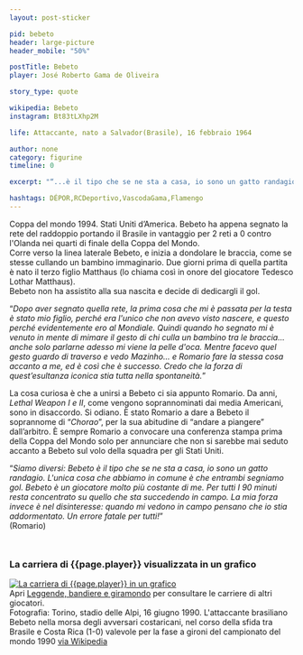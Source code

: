 ```yaml
---
layout: post-sticker

pid: bebeto
header: large-picture
header_mobile: "50%"

postTitle: Bebeto
player: José Roberto Gama de Oliveira

story_type: quote

wikipedia: Bebeto
instagram: Bt83tLXhp2M

life: Attaccante, nato a Salvador(Brasile), 16 febbraio 1964

author: none
category: figurine
timeline: 0

excerpt: "“...è il tipo che se ne sta a casa, io sono un gatto randagio. L'unica cosa che abbiamo in comune è che entrambi segniamo gol...” (Romario)"

hashtags: DÉPOR,RCDeportivo,VascodaGama,Flamengo
---
```

Coppa del mondo 1994. Stati Uniti d’America. Bebeto ha appena segnato la rete del raddoppio portando il Brasile in vantaggio per 2 reti a 0 contro l'Olanda nei quarti di finale della Coppa del Mondo.  
Corre verso la linea laterale Bebeto, e inizia a dondolare le braccia, come se stesse cullando un bambino immaginario. Due giorni prima di quella partita è nato il terzo figlio Matthaus (lo chiama così in onore del giocatore Tedesco Lothar Matthaus).  
Bebeto non ha assistito alla sua nascita e decide di dedicargli il gol.

“_Dopo aver segnato quella rete, la prima cosa che mi è passata per la testa è stato mio figlio, perché era l'unico che non avevo visto nascere, e questo perché evidentemente ero al Mondiale. Quindi quando ho segnato mi è venuto in mente di mimare il gesto di chi culla un bambino tra le braccia... anche solo parlarne adesso mi viene la pelle d'oca. Mentre facevo quel gesto guardo di traverso e vedo Mazinho... e Romario fare la stessa cosa accanto a me, ed è così che è successo. Credo che la forza di quest’esultanza iconica stia tutta nella spontaneità._”

La cosa curiosa è che a unirsi a Bebeto ci sia appunto Romario. Da anni, _Lethal Weapon I e II_, come vengono soprannominati dai media Americani, sono in disaccordo. Si odiano. È stato Romario a dare a Bebeto il soprannome di “_Chorao_”, per la sua abitudine di “andare a piangere” dall’arbitro. È sempre Romario a convocare una conferenza stampa prima della Coppa del Mondo solo per annunciare che non si sarebbe mai seduto accanto a Bebeto sul volo della squadra per gli Stati Uniti.

“_Siamo diversi: Bebeto è il tipo che se ne sta a casa, io sono un gatto randagio. L'unica cosa che abbiamo in comune è che entrambi segniamo gol. Bebeto è un giocatore molto più costante di me. Per tutti I 90 minuti resta concentrato su quello che sta succedendo in campo. La mia forza invece è nel disinteresse: quando mi vedono in campo pensano che io stia addormentato. Un errore fatale per tutti!_”  
(Romario)

<div style="margin-top: 50px;">
<h3>La carriera di {{page.player}} visualizzata in un grafico</h3>
<a href="/leggende-bandiere-e-giramondo" title="La carriera di {{page.player}} visualizzata in un grafico"><img class="responsive-img w100 border" src="{{site.baseurl}}/assets/pics/careers/{{page.pid}}.png" alt="La carriera di {{page.player}} in un grafico"/></a>
</div>
Apri <a href="/leggende-bandiere-e-giramondo" title="La carriera di {{page.player}} visualizzata in un grafico">Leggende, bandiere e giramondo</a> per consultare le carriere di altri giocatori.

<div class="post-disclaimer">Fotografia: Torino, stadio delle Alpi, 16 giugno 1990. L'attaccante brasiliano Bebeto nella morsa degli avversari costaricani, nel corso della sfida tra Brasile e Costa Rica (1-0) valevole per la fase a gironi del campionato del mondo 1990 <a href="https://it.wikipedia.org/wiki/Bebeto#/media/File:Mondiali_1990_-_Brasile_vs_Costa_Rica_-_Bebeto.jpg" target="_blank">via Wikipedia</a>
</div>
